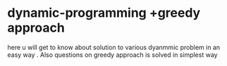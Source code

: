 # dynamic-programming +greedy approach
here u will get to know  about solution to various dyanmmic problem in an easy way .
Also questions on greedy approach is solved in simplest way
